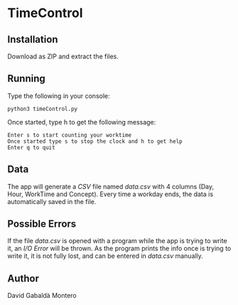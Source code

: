 # TimeControl
## Installation 

Download as ZIP and extract the files.

## Running

Type the following in your console:
```
python3 timeControl.py
```
Once started, type h to get the following message:
```
Enter s to start counting your worktime
Once started type s to stop the clock and h to get help
Enter q to quit
```

## Data
The app will generate a _CSV_ file named _data.csv_ with 4 columns (Day, Hour, WorkTime and Concept).
Every time a workday ends, the data is automatically saved in the file.

## Possible Errors
If the file _data.csv_ is opened with a program while the app is trying to write it, an _I/O Error_ will be thrown. As the program prints the info once is trying to write it, it is not fully lost, and can be entered in _data.csv_ manually.

## Author
David Gabaldà Montero